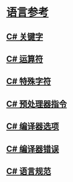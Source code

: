 # [语言参考](index.md)
## [C# 关键字](keywords/)
## [C# 运算符](operators/)
## [C# 特殊字符](tokens/)

## [C# 预处理器指令](preprocessor-directives/)
## [C# 编译器选项](compiler-options/)
## [C# 编译器错误](compiler-messages/)
## [C# 语言规范](language-specification.md)
